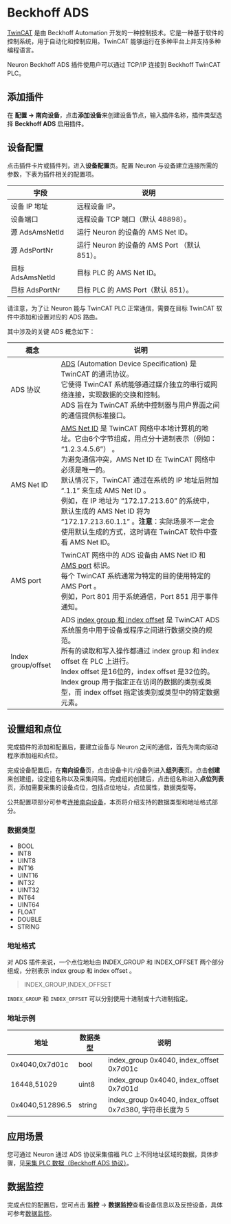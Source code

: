 # Beckhoff ADS

[TwinCAT] 是由 Beckhoff Automation 开发的一种控制技术。它是一种基于软件的控制系统，用于自动化和控制应用。TwinCAT 能够运行在多种平台上并支持多种编程语言。

Neuron Beckhoff ADS 插件使用户可以通过 TCP/IP 连接到 Beckhoff TwinCAT PLC。

## 添加插件

在 **配置 -> 南向设备**，点击**添加设备**来创建设备节点，输入插件名称，插件类型选择 **Beckhoff ADS** 启用插件。

## 设备配置

点击插件卡片或插件列，进入**设备配置**页。配置 Neuron 与设备建立连接所需的参数，下表为插件相关的配置项。

| 字段             | 说明                                         |
| ---------------- | -------------------------------------------- |
| 设备 IP 地址     | 远程设备 IP。                                |
| 设备端口         | 远程设备 TCP 端口（默认 48898）。            |
| 源 AdsAmsNetId   | 运行 Neuron 的设备的 AMS Net ID。            |
| 源 AdsPortNr     | 运行 Neuron 的设备的 AMS Port （默认 851）。 |
| 目标 AdsAmsNetId | 目标 PLC 的 AMS Net ID。                     |
| 目标 AdsPortNr   | 目标 PLC 的 AMS Port（默认 851）。           |

请注意，为了让 Neuron 能与 TwinCAT PLC 正常通信，需要在目标 TwinCAT 软件中添加和设置对应的 ADS 路由。

其中涉及的关键 ADS 概念如下：

| 概念               | 说明                                                         |
| ------------------ | ------------------------------------------------------------ |
| ADS 协议           | [ADS] (Automation Device Specification) 是 TwinCAT 的通讯协议。<br />它使得 TwinCAT 系统能够通过媒介独立的串行或网络连接，实现数据的交换和控制。<br />ADS 旨在为 TwinCAT 系统中控制器与用户界面之间的通信提供标准接口。 |
| AMS Net ID         | [AMS Net ID] 是 TwinCAT 网络中本地计算机的地址。它由6个字节组成，用点分十进制表示（例如： “1.2.3.4.5.6”） 。<br />为避免通信冲突，AMS Net ID 在 TwinCAT 网络中必须是唯一的。<br />默认情况下，TwinCAT 通过在系统的 IP 地址后附加 “.1.1” 来生成 AMS Net ID 。<br />例如，在 IP 地址为 “172.17.213.60” 的系统中， 默认生成的 AMS Net ID 将为 “172.17.213.60.1.1” 。**注意**：实际场景不一定会使用默认生成的方式，这时请在 TwinCAT 软件中查看 AMS Net ID。 |
| AMS port           | TwinCAT 网络中的 ADS 设备由 AMS Net ID 和 [AMS port] 标识。<br />每个 TwinCAT 系统通常为特定的目的使用特定的 AMS Port 。<br />例如，Port 801 用于系统通信，Port 851 用于事件通知。 |
| Index group/offset | ADS [index group 和 index offset] 是 TwinCAT ADS 系统服务中用于设备或程序之间进行数据交换的规范。<br />所有的读取和写入操作都通过 index group 和 index offset 在 PLC 上进行。<br />Index offset 是16位的，index offset 是32位的。<br />Index group 用于指定正在访问的数据的类别或类型，而 index offset 指定该类别或类型中的特定数据元素。 |

## 设置组和点位

完成插件的添加和配置后，要建立设备与 Neuron 之间的通信，首先为南向驱动程序添加组和点位。

完成设备配置后，在**南向设备**页，点击设备卡片/设备列进入**组列表**页。点击**创建**来创建组，设定组名称以及采集间隔。完成组的创建后，点击组名称进入**点位列表**页，添加需要采集的设备点位，包括点位地址，点位属性，数据类型等。

公共配置项部分可参考[连接南向设备](../south-devices.md)，本页将介绍支持的数据类型和地址格式部分。

### 数据类型

* BOOL
* INT8
* UINT8
* INT16
* UINT16
* INT32
* UINT32
* INT64
* UINT64
* FLOAT
* DOUBLE
* STRING

### 地址格式

对 ADS 插件来说，一个点位地址由 INDEX_GROUP 和 INDEX_OFFSET 两个部分组成，分别表示 index group 和 index offset 。

> INDEX_GROUP,INDEX_OFFSET

`INDEX_GROUP` 和 `INDEX_OFFSET` 可以分别使用十进制或十六进制指定。

### 地址示例

| 地址            | 数据类型           | 说明                        |
| --------------- | ------------------ | --------------------------------------------------------- |
| 0x4040,0x7d01c  | bool               | index_group 0x4040, index_offset 0x7d01c                  |
| 16448,51029     | uint8              | index_group 0x4040, index_offset 0x7d01d                  |
| 0x4040,512896.5 | string             | index_group 0x4040, index_offset 0x7d380, 字符串长度为 5  |

## 应用场景

您可通过 Neuron 通过 ADS 协议采集倍福 PLC 上不同地址区域的数据，具体步骤，见[采集 PLC 数据（Beckhoff ADS 协议）](./plc-ads/ads.md)。

## 数据监控

完成点位的配置后，您可点击 **监控** -> **数据监控**查看设备信息以及反控设备，具体可参考[数据监控](../../../usage/monitoring.md)。


[TwinCAT]: https://www.beckhoff.com/en-us/products/automation/twincat/
[ADS]: https://infosys.beckhoff.com/english.php?content=../content/1033/tcadscommon/12440276875.html
[AMS Net ID]: https://infosys.beckhoff.com/english.php?content=../content/1033/tc3_userinterface/3813966475.html
[AMS port]: https://infosys.beckhoff.com/english.php?content=../content/1033/tcplclib_tc2_system/31064331.html
[index group 和 index offset]: https://infosys.beckhoff.com/english.php?content=../content/1033/tcadscommon/12495372427.html
